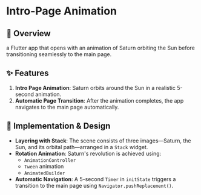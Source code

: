 # Intro-Page Animation

## 🌟 Overview
a Flutter app that opens with an animation of Saturn orbiting the Sun before transitioning seamlessly to the main page. 

## ✨ Features
1. **Intro Page Animation**: Saturn orbits around the Sun in a realistic 5-second animation.
2. **Automatic Page Transition**: After the animation completes, the app navigates to the main page automatically.

## 🎨 Implementation & Design
- **Layering with Stack**: The scene consists of three images—Saturn, the Sun, and its orbital path—arranged in a `Stack` widget.
- **Rotation Animation**: Saturn's revolution is achieved using:
    - `AnimationController`
    - `Tween` animation
    - `AnimatedBuilder`
- **Automatic Navigation**: A 5-second `Timer` in `initState` triggers a transition to the main page using `Navigator.pushReplacement()`.
